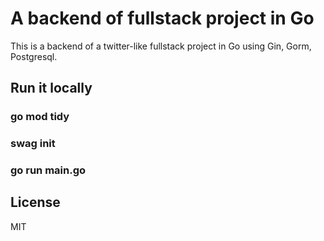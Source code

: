 # A backend of fullstack project in Go

This is a backend of a twitter-like fullstack project in Go using Gin, Gorm, Postgresql.

## Run it locally

### go mod tidy

### swag init

### go run main.go

## License

MIT
